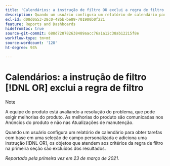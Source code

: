 ```yaml
---
title: 'Calendários: a instrução de filtro OU exclui a regra de filtro'
description: Quando um usuário configura um relatório de calendário para obter tarefas com base em uma seleção de campo personalizada e adiciona uma instrução OU, os objetos que atendem aos critérios da regra de filtro na primeira seção são excluídos dos resultados.
exl-id: d08d0a53-28c0-48bb-be89-701900b0f221
feature: Reports and Dashboards
hidefromtoc: true
source-git-commit: 688d728782638489aacc76a1a12c38ab12215f8e
workflow-type: tm+mt
source-wordcount: '128'
ht-degree: 94%

---
```


# Calendários: a instrução de filtro [!DNL OR] exclui a regra de filtro

>[!NOTE]
>
>A equipe do produto está avaliando a resolução do problema, que pode exigir melhorias do produto. As melhorias do produto são comunicadas nos Anúncios do produto e não nas Atualizações de manutenção.

Quando um usuário configura um relatório de calendário para obter tarefas com base em uma seleção de campo personalizada e adiciona uma instrução [!DNL OR], os objetos que atendem aos critérios da regra de filtro na primeira seção são excluídos dos resultados.

_Reportado pela primeira vez em 23 de março de 2021._
